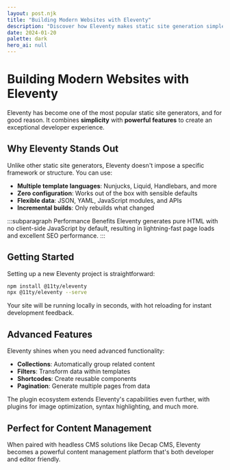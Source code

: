 ```yaml
---
layout: post.njk
title: "Building Modern Websites with Eleventy"
description: "Discover how Eleventy makes static site generation simple, fast, and flexible for modern web development"
date: 2024-01-20
palette: dark
hero_ai: null
---
```


# Building Modern Websites with Eleventy

Eleventy has become one of the most popular static site generators, and for good reason. It combines **simplicity** with **powerful features** to create an exceptional developer experience.

## Why Eleventy Stands Out

Unlike other static site generators, Eleventy doesn't impose a specific framework or structure. You can use:

- **Multiple template languages**: Nunjucks, Liquid, Handlebars, and more
- **Zero configuration**: Works out of the box with sensible defaults
- **Flexible data**: JSON, YAML, JavaScript modules, and APIs
- **Incremental builds**: Only rebuilds what changed

:::subparagraph Performance Benefits
Eleventy generates pure HTML with no client-side JavaScript by default, resulting in lightning-fast page loads and excellent SEO performance.
:::

## Getting Started

Setting up a new Eleventy project is straightforward:

```bash
npm install @11ty/eleventy
npx @11ty/eleventy --serve
```

Your site will be running locally in seconds, with hot reloading for instant development feedback.

## Advanced Features

Eleventy shines when you need advanced functionality:

- **Collections**: Automatically group related content
- **Filters**: Transform data within templates  
- **Shortcodes**: Create reusable components
- **Pagination**: Generate multiple pages from data

The plugin ecosystem extends Eleventy's capabilities even further, with plugins for image optimization, syntax highlighting, and much more.

## Perfect for Content Management

When paired with headless CMS solutions like Decap CMS, Eleventy becomes a powerful content management platform that's both developer and editor friendly.